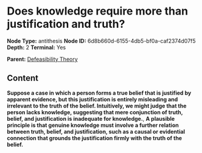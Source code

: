 # Does knowledge require more than justification and truth?

**Node Type:** antithesis
**Node ID:** 6d8b660d-6155-4db5-bf0a-caf2374d07f5
**Depth:** 2
**Terminal:** Yes

**Parent:** [Defeasibility Theory](defeasibility-theory.md)

## Content

**Suppose a case in which a person forms a true belief that is justified by apparent evidence, but this justification is entirely misleading and irrelevant to the truth of the belief. Intuitively, we might judge that the person lacks knowledge, suggesting that mere conjunction of truth, belief, and justification is inadequate for knowledge.**, **A plausible principle is that genuine knowledge must involve a further relation between truth, belief, and justification, such as a causal or evidential connection that grounds the justification firmly with the truth of the belief.**
